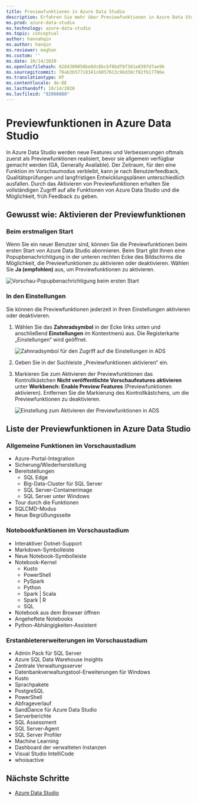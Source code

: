 ```yaml
---
title: Previewfunktionen in Azure Data Studio
description: Erfahren Sie mehr über Previewfunktionen in Azure Data Studio, ihre Aktivierung und ihre Verwendung.
ms.prod: azure-data-studio
ms.technology: azure-data-studio
ms.topic: conceptual
author: hannahqin
ms.author: hanqin
ms.reviewer: maghan
ms.custom: ''
ms.date: 10/14/2020
ms.openlocfilehash: 8284300858be0dc8bcbf8bdf8f381e839fd7ae96
ms.sourcegitcommit: 76ab3b57718341c6057613c9bd38cf82fb17786e
ms.translationtype: HT
ms.contentlocale: de-DE
ms.lasthandoff: 10/14/2020
ms.locfileid: "92060880"
---
```

# <a name="preview-features-in-azure-data-studio"></a>Previewfunktionen in Azure Data Studio

In Azure Data Studio werden neue Features und Verbesserungen oftmals zuerst als Previewfunktionen realisiert, bevor sie allgemein verfügbar gemacht werden (GA, Generally Available). Der Zeitraum, für den eine Funktion im Vorschaumodus verbleibt, kann je nach Benutzerfeedback, Qualitätsprüfungen und langfristigen Entwicklungsplänen unterschiedlich ausfallen. Durch das Aktivieren von Previewfunktionen erhalten Sie vollständigen Zugriff auf alle Funktionen von Azure Data Studio und die Möglichkeit, früh Feedback zu geben.

## <a name="how-do-i-enable-preview-features"></a>Gewusst wie: Aktivieren der Previewfunktionen

### <a name="on-first-launch"></a>Beim erstmaligen Start

Wenn Sie ein neuer Benutzer sind, können Sie die Previewfunktionen beim ersten Start von Azure Data Studio abonnieren. Beim Start gibt Ihnen eine Popupbenachrichtigung in der unteren rechten Ecke des Bildschirms die Möglichkeit, die Previewfunktionen zu aktivieren oder deaktivieren. Wählen Sie **Ja (empfohlen)** aus, um Previewfunktionen zu aktivieren.

![Vorschau-Popupbenachrichtigung beim ersten Start](./media/getting-started/preview-toast-notification.png)

### <a name="in-settings"></a>In den Einstellungen

Sie können die Previewfunktionen jederzeit in Ihren Einstellungen aktivieren oder deaktivieren.

1. Wählen Sie das **Zahnradsymbol** in der Ecke links unten und anschließend **Einstellungen** im Kontextmenü aus. Die Registerkarte „Einstellungen“ wird geöffnet.

   ![Zahnradsymbol für den Zugriff auf die Einstellungen in ADS](./media/settings/open-settings-menu.png)

2. Geben Sie in der Suchleiste „Previewfunktionen aktivieren“ ein.

3. Markieren Sie zum Aktivieren der Previewfunktionen das Kontrollkästchen **Nicht veröffentlichte Vorschaufeatures aktivieren** unter **Workbench: Enable Preview Features** (Previewfunktionen aktivieren). Entfernen Sie die Markierung des Kontrollkästchens, um die Previewfunktionen zu deaktivieren.

   ![Einstellung zum Aktivieren der Previewfunktionen in ADS](./media/settings/preview-features-settings.png)

## <a name="list-of-preview-features-in-azure-data-studio"></a>Liste der Previewfunktionen in Azure Data Studio

### <a name="general-features-in-preview"></a>Allgemeine Funktionen im Vorschaustadium

* Azure-Portal-Integration
* Sicherung/Wiederherstellung
* Bereitstellungen
    * SQL Edge
    * Big-Data-Cluster für SQL Server
    * SQL Server-Containerimage
    * SQL Server unter Windows
* Tour durch die Funktionen
* SQLCMD-Modus
* Neue Begrüßungsseite

### <a name="notebook-features-in-preview"></a>Notebookfunktionen im Vorschaustadium

* Interaktiver Dotnet-Support
* Markdown-Symbolleiste
* Neue Notebook-Symbolleiste
* Notebook-Kernel
    * Kusto
    * PowerShell
    * PySpark
    * Python
    * Spark | Scala
    * Spark | R
    * SQL
* Notebook aus dem Browser öffnen
* Angeheftete Notebooks
* Python-Abhängigkeiten-Assistent

### <a name="first-party-extensions-in-preview"></a>Erstanbietererweiterungen im Vorschaustadium

* Admin Pack für SQL Server
* Azure SQL Data Warehouse Insights
* Zentrale Verwaltungsserver
* Datenbankverwaltungstool-Erweiterungen für Windows
* Kusto
* Sprachpakete
* PostgreSQL
* PowerShell
* Abfrageverlauf
* SandDance für Azure Data Studio
* Serverberichte
* SQL Assessment
* SQL Server-Agent
* SQL Server Profiler
* Machine Learning
* Dashboard der verwalteten Instanzen
* Visual Studio IntelliCode
* whoisactive

## <a name="next-steps"></a>Nächste Schritte

* [Azure Data Studio](what-is.md)

